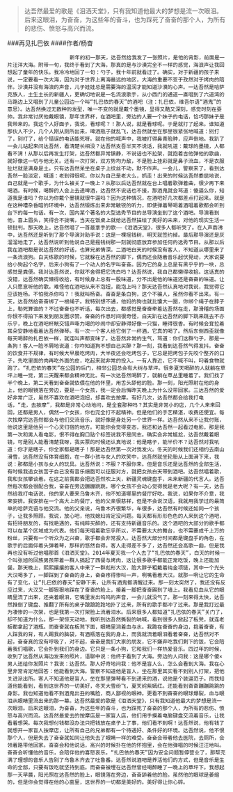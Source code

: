 > 达吾然最爱的歌是《泪洒天堂》，只有我知道他最大的梦想是流一次眼泪。后来这眼泪，为奋奋，为这些年的奋斗，也为踩死了奋奋的那个人，为所有的悲伤、愤怒与高兴而流。

###再见扎巴依
####作者/杨奋

						新年的初一那天，达吾然给我发了一张照片，是他的背影，前面是一片汪洋大海。附带一句，我终于看到了大海，那真的是与沙漠完全不一样的感觉，海浪声让我回想起了童年的快乐。我冷冷地回了一句：勺子，我十年前就看过了。确实，对于新疆的孩子来说，一定要看一次大海，因为对于世界上离海最远的地区，大海的重要不亚于孜然对于烤肉的陪伴。沙漠并没有海浪的声音，儿子娃娃总是需要海的温润才能知道沙漠的心声。一达吾然是哈萨克族人，土生土长的新疆人，更确切地说是一名流浪歌手，从小西门的通道一直唱到了六道湾的马路边上又唱到了儿童公园边一个叫“扎巴依的春天”的酒吧（注：扎巴依，维吾尔语“酒鬼”的意思）。达吾然换过无数种的发型，唯一不变的就是戴个墨镜，显得又酷又深刻，感觉时刻在耍帅。我非常讨厌他戴眼镜，那年世界杯，在酒吧里，旁边的人要一个妹子的电话，恰巧那妹子是我带来的。我这个人好面子，我说，看球呢？！那人说，就是看球呢。于是就打了起来。谁知道那伙人不少，几个人刚从厕所出来，啤酒瓶子就乱飞，达吾然就坐在那里很紧张地喊道：别打了，别打了，给个错误的电话能死呀。就在他的喊声中，我被打得鼻青脸肿，应声倒地。我趴了一会儿站起来问达吾然，看清楚长相没？达吾然支吾半天不说话，我就吼道：戴球的墨镜，人都看不清！从那以后再发生打架，达吾然都异常镇静，不说话也不拉架，就抱着吉他弹他的歌曲，就好像这一切与他无关。还有一次打架，双方势均力敌，不是脸上挂彩就是鼻子流血，不是衣服扯烂就是满身是土。只有达吾然呆坐在桌子上纹丝不动，默不作声。一会儿，警察来了，看到达吾然一脸淡定，喊道：老到得很呢，你以为自己是老大么，抓走！出来的时候达吾然委屈地说，自己就是一个歌手，为什么被关了一晚上？从那以后达吾然就在台上唱着歌弹着曲，很少再下来喝酒。有时候，喝醉的人会上去递啤酒，达吾然不说话也不接，那酒鬼就会骂道：傻逼么你，知道我是谁吗？你以为你戴个墨镜就很牛逼吗？因为这种情况，在酒吧好几次都差点打起来。就是在这种嘈杂昏暗的环境中，达吾然锻炼出来非常敏锐的听力，即使弹着琴喝着酒唱着歌都会听到台下的每一句话。有一次，国内某个著名的大型选秀节目的总导演坐到了这个酒吧。导演看到他，喜上眉头，笑得合不拢嘴，当天在饭桌上就给达吾然描绘了美好的未来，对他的现实生活一顿批判。那天晚上，达吾然唱了一首最拿手的歌——《泪洒天堂》，很多人都听哭了。在人声鼎沸中，达吾然还是听到了那个导演对助手说：这是一棵摇钱树，明天就签约掉。最后那导演还是灰溜溜地走了，达吾然说听到他说自己是摇钱树那一刻就彻底放弃参加任何的选秀节目。从那以后我在酒吧都是说达吾然的好话，也算兄弟情深。二酒吧白天的时候没有客人，不知道从哪里来了一条流浪狗。白天练歌的时候，它就躲在达吾然的脚下，偶而还会随着音乐起伏晃动，大家说要给小狗起个名字，后来小狗有了一个动人的名字叫奋奋。因为它的身上总是有黑乎乎的一块，总感觉是粪便。我对达吾然说，你就不舍得把它洗白吗？达吾然说，我自己都懒得收拾。这话真的没错，达吾然确实懒得收拾，有时候身上总有一股味道，分不出是他的味道还是奋奋的味道。让人只愿意听他的歌。难怪他在酒吧从来不泡妞，能泡上吗？那天达吾然认真地对我说，我觉得它应该姓杨。不怕我杀你吗？！我就叫杨奋。奋奋是条白狗，这个不骗人，虽然你看不出来。有一天，达吾然给奋奋绑了一根绳子。我特别想不通，他妈的狗也就比馕大一圈，你绑个绳子在脖子上，勒死算谁的？不过奋奋也不听话，每次出去，都感觉是奋奋牵着达吾然在走，那滑稽的场面你恨不得拍下来发到朋友圈求赞。奋奋的作息时间很奇怪，白天趴在达吾然的脚下跳来跳去不亦乐乎，晚上在酒吧杯觥交错声嘶力竭的吵闹中却安静得好像一只猫，睡得很香。有时候会耷拉着耳朵安静地看着达吾然弹琴。有一次一个客人给它倒了一杯酒，它真的喝了。然后东倒西歪就像每天喝醉的扎巴依一样，就连叫声都变味了。达吾然非常的生气，骂道：你们这群勺子，那是一条狗！客人一脸不屑地说道：你咋知道狗不想自己买醉？那一刻，我看到达吾然气得发抖。奋奋的饮食并不规律，有时候大早晨吃烤肉，大半夜还会吃烤包子，它总是把烤包子先咬个整齐的口子，先吃里面的肉再吃外面的皮，吃起来就非常的投入。一有人靠近，它不喊不叫，叼着食物就跑了。“扎巴依的春天”在公园的后门，相邻公园总会有大树与草坪。很多夏天喝醉的人就躺在草坪上睡一觉，第二天醒来都会精神无比。有一次达吾然喝醉了，就躺在草丛里睡着了。我们找了半个晚上，第二天看到奋奋就依偎在他的怀里，用舌头舔他的脸。那一刻，阳光照射在他的身上，他的眼镜落在旁边，要是一个女孩，我一定会后悔昨天晚上为什么没带回家。三达吾然的爱好非常广泛，虽然不喜欢在酒吧泡妞，却喜欢去按摩。有好几次，达吾然都会给我打电话，“走，去按摩”，我都是非常心动地问，是全套那种吗？其实是非常小的店，几个人来来回回，还都是男人，偶然一个女孩，你也完全打不起精神。但是他们的手艺精湛，收费还便宜。每次按摩完达吾然都会与他们交流音乐，就好像是身处另一个世界一样。达吾然从来不让我付账，他说这里是他另一个心灵归宿的地方。可能你会觉得变态，我还和达吾然一起看过电影，那是我第一次和男人看电影，恨不得在胸口贴个标签说我不是同志。确实会非常尴尬，达吾然戴着眼镜，可是别人能看清楚我呀，我买票的时候还认真地说：他是瞎子，能半价不？达吾然对我吼道：你才是瞎子，你全家都是瞎子！那是达吾然第一次对我发火。冬天的时候我们还相约去南山滑雪，达吾然没有体育细胞，在一群小孩与女人的欢笑中，达吾然就坐轮胎从上面滑下来，我说：那都是小孩与女人的玩具。达吾然说：不服？不服你来。但是音乐还是达吾然的全部生活，有时候我追女孩苦于自己没有音乐细胞可以征服对方，就把女孩白天带到酒吧。达吾然唱着歌，我和女孩攀谈着。在这之前我都会把达吾然吹上天，新疆灵魂键盘手，未来新疆的代言人。达吾然每次都会很配合我，奋奋在旁边蹦蹦跳跳，哪个女孩不会动心觉得我是老大呢？有一天，达吾然给我打电话说，他的家人要来乌鲁木齐，他不知道哪里的餐厅好吃。我说，如果你不介意，我来安排。我安排在一个高大上的餐厅，他的父亲很慈祥，但是不会说汉语，我就用我学过的最简单的哈萨克语与他交流。他的父亲说，乌鲁木齐很繁华，车很多，达吾然有时候还如同一个孩子，让我多照顾。我说，放心吧，他找媳妇肯定没问题。每天都有形形色色的人来到这个酒吧，有招待朋友的，有找艳遇的，有纯粹买醉的，还有支持新疆音乐的。这个酒吧的大部分的歌手都可以在某个区域成为代表。他们每天唱着歌忘乎所以，不需要太大的舞台，也不需要成千上万的粉丝，只要有一个听众为之兴奋，歌手都会非常投入。达吾然大部分时间都是键盘手的角色，在歌手的后面仰着头弹着琴，那样的悠然自得。客人走得差不多了，达吾然还会高歌一曲，但是我再也没有听过他唱那首《泪洒天堂》。2014年夏天我一个人去了“扎巴依的春天”，白天的时候一个叫张旭的回族男孩带着一群人搞起了西餐与烤肉，这让很多歌手都能正常吃饭，晚上还能加餐。那天晚上，熙熙攘攘的客人中来了一群彪形大汉，脸大脖子粗戴着纯金项链，其中一个光头大汉喝多了，一脚踩到了奋奋的身上，奋奋疼得惨叫一声，咧嘴看着大汉。就那一咧让它的生命有了变化，让“扎巴依的春天”安静下来，让所有酒鬼都清醒过来。那一刻太突然了，我还没有反应过来，大汉又一脚狠狠地踩在了奋奋的脸上，接着一脚把奋奋踢到了墙上。我看见血从它的眼睛里流了出来，还夹着眼泪，它嘴里发出呜呜的声音，一会儿就没气了。那一刻来得太快，达吾然推倒了键盘、推翻了所有的桌子踉踉跄跄地扑了过来，所有的歌手都冲了过来。那是我打过最为凄惨的一次架，也是我第一次打架脸上流着泪水。后来很多人都知道“扎巴依的春天”关门了，却不知道为什么。那一架惊天动地，我听到达吾然撕裂的呐喊，看到很多人掀起了板凳，就连老板都拿起了酒瓶。而奋奋就在板凳下面，眼睛里淌着血与水。我跪在奋奋的身边，抱着奋奋，有人踩我的背，有人踢我的脑袋，有酒瓶落在我的身上，而我就流着眼泪看着奋奋，达吾然对不起，奋奋真的没有呼吸了，对不起，奋奋是我们大家的朋友，它不嫌弃吃我们剩下的饭，它会陪着我们唱歌，它会扑到我们的身边。它只是一条小狗，它和我们一样热爱音乐。四过年的时候，收到了达吾然从海边发来的照片，语聊中说：他终于看到了大海。旁边的人问我：这是哪个傻×男人还给你发照片？我说：达吾然。那人好奇地问我：他不是盲人么，怎么会看到大海。我在心里非常肯定地回答：他能看到大海。警察不知道他是盲人，坐在那里其实看不到别人打架，把他关进派出所。客人不知道他是盲人，坐在那里弹琴看不到递来的酒，说他是个装逼范子。而我知道他能看到，看到这世界的一切美好，冬天大雪纷飞，夏天姹紫嫣红。还能看到奋奋蹦蹦跳跳的身影。我也知道他看不到酒鬼出丑的嘴脸，商人鄙视的眼神。更看不到奋奋的眼球爆裂，血与眼泪从眼睛里流出来的那一幕。达吾然最爱的歌是《泪洒天堂》，只有我知道他最大的梦想是流一次眼泪。后来这眼泪，为奋奋，为这些年的奋斗，也为踩死了奋奋的那个人，为所有的悲伤、愤怒与高兴而流。达吾然最爱去的按摩店是一家盲人店，他们用手摸着电脑键盘交流着音乐，让我看着想哭。每次我想付钱都没办法只把钱放在桌子上了事，他们看不到啊！达吾然说，他有钱了就想开一家盲人按摩店，让所有自己的兄弟都有一个待遇好、条件好的环境。达吾然说，他不恨那个人，但是失去了奋奋就如同让他失去了眼睛一样的难受。奋奋会带着他去医院，去厕所，会领着路带他回家。奋奋会和他说话，高兴的时候扑在他的怀抱里，会在他弹唱的时候汪汪地叫。奋奋会听懂他的音乐，会陪伴他的喜怒哀乐。“扎巴依的春天”因为安全问题暂停营业了，那帮充满了理想的音乐人告别了乌鲁木齐去了吐鲁番。达吾然说酒吧是养活他们的方式，但是音乐是生命的全部，只要有饭吃就坚持到底。而奋奋被埋在达吾然曾经喝醉睡了一晚上的草坪下。我想起那一天早晨，阳光照在达吾然的脸上，眼镜落在旁边，奋奋舔着他的脸。虽然他的眼球是萎缩的，但是你会觉得在他的心窗里，这世界的一切都是美好的。美好得让你心碎。			  		
